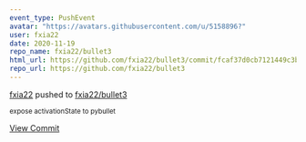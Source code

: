 ```yaml
---
event_type: PushEvent
avatar: "https://avatars.githubusercontent.com/u/5158896?"
user: fxia22
date: 2020-11-19
repo_name: fxia22/bullet3
html_url: https://github.com/fxia22/bullet3/commit/fcaf37d0cb7121449c3b6b7a98804409b31bbb99
repo_url: https://github.com/fxia22/bullet3
---
```


<a href='https://github.com/fxia22' target='_blank'>fxia22</a> pushed to <a href='https://github.com/fxia22/bullet3' target='_blank'>fxia22/bullet3</a>

<small>expose activationState to pybullet</small>

<a href='https://github.com/fxia22/bullet3/commit/fcaf37d0cb7121449c3b6b7a98804409b31bbb99' target='_blank'>View Commit</a>